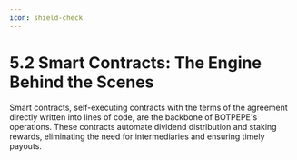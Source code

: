 ```yaml
---
icon: shield-check
---
```


# 5.2 Smart Contracts: The Engine Behind the Scenes

Smart contracts, self-executing contracts with the terms of the agreement directly written into lines of code, are the backbone of BOTPEPE's operations. These contracts automate dividend distribution and staking rewards, eliminating the need for intermediaries and ensuring timely payouts.
